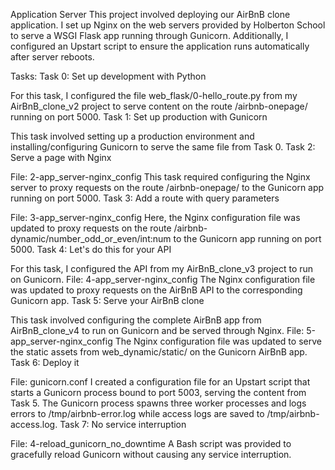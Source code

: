 Application Server This project involved deploying our AirBnB clone application. I set up Nginx on the web servers provided by Holberton School to serve a WSGI Flask app running through Gunicorn. Additionally, I configured an Upstart script to ensure the application runs automatically after server reboots.

Tasks: Task 0: Set up development with Python

For this task, I configured the file web_flask/0-hello_route.py from my AirBnB_clone_v2 project to serve content on the route /airbnb-onepage/ running on port 5000. Task 1: Set up production with Gunicorn

This task involved setting up a production environment and installing/configuring Gunicorn to serve the same file from Task 0. Task 2: Serve a page with Nginx

File: 2-app_server-nginx_config This task required configuring the Nginx server to proxy requests on the route /airbnb-onepage/ to the Gunicorn app running on port 5000. Task 3: Add a route with query parameters

File: 3-app_server-nginx_config Here, the Nginx configuration file was updated to proxy requests on the route /airbnb-dynamic/number_odd_or_even/int:num to the Gunicorn app running on port 5000. Task 4: Let's do this for your API

For this task, I configured the API from my AirBnB_clone_v3 project to run on Gunicorn. File: 4-app_server-nginx_config The Nginx configuration file was updated to proxy requests on the AirBnB API to the corresponding Gunicorn app. Task 5: Serve your AirBnB clone

This task involved configuring the complete AirBnB app from AirBnB_clone_v4 to run on Gunicorn and be served through Nginx. File: 5-app_server-nginx_config The Nginx configuration file was updated to serve the static assets from web_dynamic/static/ on the Gunicorn AirBnB app. Task 6: Deploy it

File: gunicorn.conf I created a configuration file for an Upstart script that starts a Gunicorn process bound to port 5003, serving the content from Task 5. The Gunicorn process spawns three worker processes and logs errors to /tmp/airbnb-error.log while access logs are saved to /tmp/airbnb-access.log. Task 7: No service interruption

File: 4-reload_gunicorn_no_downtime A Bash script was provided to gracefully reload Gunicorn without causing any service interruption.
